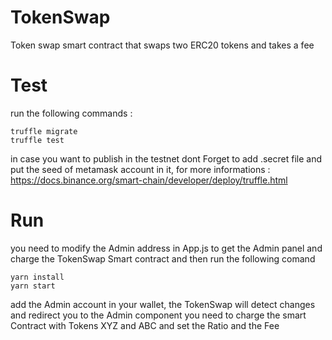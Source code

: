 # TokenSwap
Token swap smart contract that swaps two ERC20 tokens and takes a fee
# Test
run the following commands :
```
truffle migrate
truffle test
```
in case you want to publish in the testnet dont Forget to add .secret file and put the seed of metamask account in it, for more informations : https://docs.binance.org/smart-chain/developer/deploy/truffle.html
# Run 
you need to modify the Admin address in App.js to get the Admin panel and charge the TokenSwap Smart contract and then run the following comand
```
yarn install
yarn start
```
add the Admin account in your wallet, the TokenSwap will detect changes and redirect you to the Admin component
you need to charge the smart Contract with Tokens XYZ and ABC and set the Ratio and the Fee
